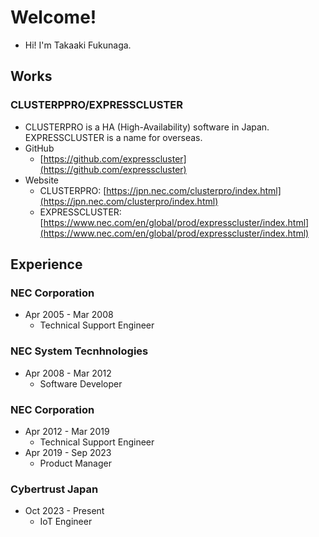 # Welcome!
- Hi! I'm Takaaki Fukunaga.

## Works
### CLUSTERPPRO/EXPRESSCLUSTER
- CLUSTERPRO is a HA (High-Availability) software in Japan. EXPRESSCLUSTER is a name for overseas. 
- GitHub
  - [https://github.com/expresscluster](https://github.com/expresscluster)
- Website
  - CLUSTERPRO: [https://jpn.nec.com/clusterpro/index.html](https://jpn.nec.com/clusterpro/index.html)
  - EXPRESSCLUSTER: [https://www.nec.com/en/global/prod/expresscluster/index.html](https://www.nec.com/en/global/prod/expresscluster/index.html)

## Experience
### NEC Corporation
- Apr 2005 - Mar 2008
  - Technical Support Engineer

### NEC System Tecnhnologies
- Apr 2008 - Mar 2012
  - Software Developer

### NEC Corporation
- Apr 2012 - Mar 2019
  - Technical Support Engineer
- Apr 2019 - Sep 2023
  - Product Manager

### Cybertrust Japan
- Oct 2023 - Present
  - IoT Engineer
  
